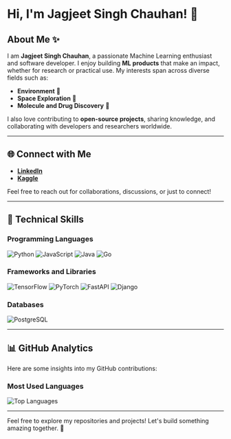 # Hi, I'm Jagjeet Singh Chauhan! 👋

## About Me ✨
I am **Jagjeet Singh Chauhan**, a passionate Machine Learning enthusiast and software developer. I enjoy building **ML products** that make an impact, whether for research or practical use. My interests span across diverse fields such as:

- **Environment** 🌱  
- **Space Exploration** 🚀  
- **Molecule and Drug Discovery** 🧪  

I also love contributing to **open-source projects**, sharing knowledge, and collaborating with developers and researchers worldwide.

---

## 🌐 Connect with Me
- **[LinkedIn](https://www.linkedin.com/in/jagjeet-chauhan/)**  
- **[Kaggle](https://www.kaggle.com/jagjeetchauhan)**  

Feel free to reach out for collaborations, discussions, or just to connect!

---

## 🔧 Technical Skills

### Programming Languages
![Python](https://img.shields.io/badge/-Python-3776AB?style=for-the-badge&logo=python&logoColor=white)
![JavaScript](https://img.shields.io/badge/-JavaScript-F7DF1E?style=for-the-badge&logo=javascript&logoColor=black)
![Java](https://img.shields.io/badge/-Java-007396?style=for-the-badge&logo=java&logoColor=white)
![Go](https://img.shields.io/badge/-Go-00ADD8?style=for-the-badge&logo=go&logoColor=white)

### Frameworks and Libraries
![TensorFlow](https://img.shields.io/badge/-TensorFlow-FF6F00?style=for-the-badge&logo=tensorflow&logoColor=white)
![PyTorch](https://img.shields.io/badge/-PyTorch-EE4C2C?style=for-the-badge&logo=pytorch&logoColor=white)
![FastAPI](https://img.shields.io/badge/-FastAPI-009688?style=for-the-badge&logo=fastapi&logoColor=white)
![Django](https://img.shields.io/badge/-Django-092E20?style=for-the-badge&logo=django&logoColor=white)

### Databases
![PostgreSQL](https://img.shields.io/badge/-PostgreSQL-336791?style=for-the-badge&logo=postgresql&logoColor=white)

---

## 📊 GitHub Analytics
Here are some insights into my GitHub contributions:  

### Most Used Languages  
![Top Languages](https://github-readme-stats.vercel.app/api/top-langs/?username=jagjeetchauhan&layout=compact&theme=radical)


---

Feel free to explore my repositories and projects! Let's build something amazing together. 🚀
